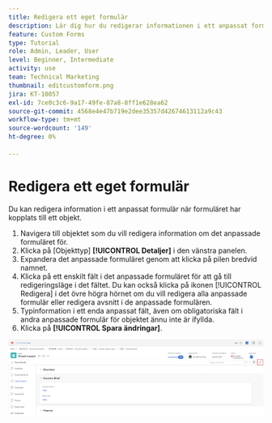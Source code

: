 ```yaml
---
title: Redigera ett eget formulär
description: Lär dig hur du redigerar informationen i ett anpassat formulär efter att det har kopplats till ett objekt.
feature: Custom Forms
type: Tutorial
role: Admin, Leader, User
level: Beginner, Intermediate
activity: use
team: Technical Marketing
thumbnail: editcustomform.png
jira: KT-10057
exl-id: 7ce0c3c6-9a17-49fe-87a8-8ff1e628ea62
source-git-commit: 4568e4e47b719e2dee35357d42674613112a9c43
workflow-type: tm+mt
source-wordcount: '149'
ht-degree: 0%

---
```


# Redigera ett eget formulär

<!--
21.4 updates have been made here
-->

Du kan redigera information i ett anpassat formulär när formuläret har kopplats till ett objekt.

1. Navigera till objektet som du vill redigera information om det anpassade formuläret för.
1. Klicka på [Objekttyp] **[!UICONTROL Detaljer]** i den vänstra panelen.
1. Expandera det anpassade formuläret genom att klicka på pilen bredvid namnet.
1. Klicka på ett enskilt fält i det anpassade formuläret för att gå till redigeringsläge i det fältet. Du kan också klicka på ikonen [!UICONTROL Redigera] i det övre högra hörnet om du vill redigera alla anpassade formulär eller redigera avsnitt i de anpassade formulären.
1. Typinformation i ett enda anpassat fält, även om obligatoriska fält i andra anpassade formulär för objektet ännu inte är ifyllda.
1. Klicka på **[!UICONTROL Spara ändringar]**.

![Fönstret Uppgiftsinformation visar ett anpassat formulär som redigeras](assets/custom-forms-edit-a-custom-form.jpg)
